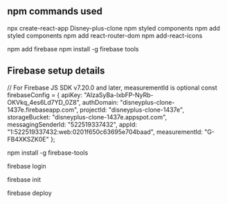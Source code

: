 npm commands used
-------------------

npx create-react-app Disney-plus-clone
npm styled components
npm add styled components
npm add react-router-dom
npm add-react-icons
 
npm add firebase
npm install -g firebase tools

Firebase setup details
------------------------
<!-- The core Firebase JS SDK is always required and must be listed first -->
<script src="/__/firebase/8.6.1/firebase-app.js"></script>

<!-- TODO: Add SDKs for Firebase products that you want to use
     https://firebase.google.com/docs/web/setup#available-libraries -->
<script src="/__/firebase/8.6.1/firebase-analytics.js"></script>

<!-- Initialize Firebase -->
<script src="/__/firebase/init.js"></script>

// For Firebase JS SDK v7.20.0 and later, measurementId is optional
const firebaseConfig = {
  apiKey: "AIzaSyBa-IxbFP-NyRb-OKVkq_4es6Ld7YD_0Z8",
  authDomain: "disneyplus-clone-1437e.firebaseapp.com",
  projectId: "disneyplus-clone-1437e",
  storageBucket: "disneyplus-clone-1437e.appspot.com",
  messagingSenderId: "522519337432",
  appId: "1:522519337432:web:0201f650c63695e704baad",
  measurementId: "G-FB4XKSZK0E"
};

npm install -g firebase-tools

firebase login

firebase init

firebase deploy